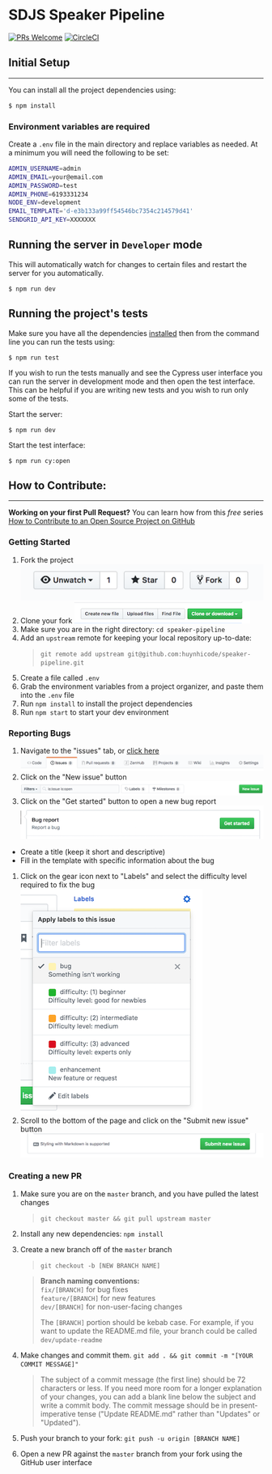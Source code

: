 # SDJS Speaker Pipeline

[![PRs Welcome](https://img.shields.io/badge/PRs-welcome-brightgreen.svg?style=flat-square)](#how-to-contribute) [![CircleCI](https://circleci.com/gh/sandiegojs/sdjs-speaker-pipeline.svg?style=svg)](https://circleci.com/gh/sandiegojs/sdjs-speaker-pipeline)

## Initial Setup
---

You can install all the project dependencies using:

```sh
$ npm install
```

### Environment variables are required

Create a `.env` file in the main directory and replace variables as needed. At a minimum you will need the following to be set:

```sh
ADMIN_USERNAME=admin
ADMIN_EMAIL=your@email.com
ADMIN_PASSWORD=test
ADMIN_PHONE=6193331234
NODE_ENV=development
EMAIL_TEMPLATE='d-e3b133a99ff54546bc7354c214579d41'
SENDGRID_API_KEY=XXXXXXX
```

## Running the server in `Developer` mode

This will automatically watch for changes to certain files and restart the server for you automatically.

```
$ npm run dev
```

## Running the project's tests

Make sure you have all the dependencies [installed](#initial-setup) then from the command line you can run the tests using:

```
$ npm run test
```

If you wish to run the tests manually and see the Cypress user interface you can run the server in development mode and then open the test interface. This can be helpful if you are writing new tests and you wish to run only some of the tests.

Start the server:
```
$ npm run dev
```

Start the test interface:
```
$ npm run cy:open
```

## How to Contribute:
---

**Working on your first Pull Request?** You can learn how from this _free_ series [How to Contribute to an Open Source Project on GitHub](https://egghead.io/series/how-to-contribute-to-an-open-source-project-on-github)

### Getting Started

1. Fork the project
![fork repo screenshot](readme-images/button_fork.png)
1. Clone your fork
![clone repo screenshot](readme-images/button_clone-repo.png)
1. Make sure you are in the right directory: `cd speaker-pipeline`
1. Add an `upstream` remote for keeping your local repository up-to-date:
   > `git remote add upstream git@github.com:huynhicode/speaker-pipeline.git`
1. Create a file called `.env`
1. Grab the environment variables from a project organizer, and paste them into the `.env` file
1. Run `npm install` to install the project dependencies
1. Run `npm start` to start your dev environment

### Reporting Bugs

1. Navigate to the "issues" tab, or [click here](https://github.com/huynhicode/speaker-pipeline/issues)
![issues tab screenshot](readme-images/tab_issues.png)
1. Click on the "New issue" button
![new issue button screenshot](readme-images/button_new-issue.png)
1. Click on the "Get started" button to open a new bug report
![bug report get started screenshot](readme-images/button_bug-report-get-started.png)
  - Create a title (keep it short and descriptive)
  - Fill in the template with specific information about the bug
1. Click on the gear icon next to "Labels" and select the difficulty level required to fix the bug
![difficulty level screenshot](readme-images/labels_difficulty-level.png)
1. Scroll to the bottom of the page and click on the "Submit new issue" button
![submit new issue screenshot](readme-images/button_submit-new-issue.png)


### Creating a new PR

1. Make sure you are on the `master` branch, and you have pulled the latest changes

   > `git checkout master && git pull upstream master`

1. Install any new dependencies: `npm install`

1. Create a new branch off of the `master` branch

   > `git checkout -b [NEW BRANCH NAME]`

   > **Branch naming conventions:**  
   > `fix/[BRANCH]` for bug fixes  
   > `feature/[BRANCH]` for new features  
   > `dev/[BRANCH]` for non-user-facing changes  
   >  
   > The `[BRANCH]` portion should be kebab case. For example, if you want to update the README.md file, your branch could be called `dev/update-readme`

1. Make changes and commit them. `git add . && git commit -m "[YOUR COMMIT MESSAGE]"`

   > The subject of a commit message (the first line) should be 72 characters or less. If you need more room for a longer explanation of your changes, you can add a blank line below the subject and write a commit body. The commit message should be in present-imperative tense ("Update README.md" rather than "Updates" or "Updated").

1. Push your branch to your fork: `git push -u origin [BRANCH NAME]`

1. Open a new PR against the `master` branch from your fork using the GitHub user interface
